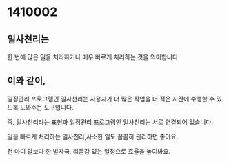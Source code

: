 # 1410002
## 일사천리는

한 번에 많은 일을 처리하거나 매우 빠르게 처리하는 것을 의미합니다.

## 이와 같이,

일정관리 프로그램인 일사천리는 사용자가 더 많은 작업을 더 적은 시간에 수행할 수 있도록 도와주는 도구입니다.

즉, 일사천리라는 표현과 일정관리 프로그램인 일사천리는 서로 연결되어 있습니다.

일을 빠르게 처리하는 일사천리,사소한 일도 꼼꼼히 관리하면 좋아요.

천 마디 말보다 한 발자국, 리듬감 있는 일정으로 효율을 높여봐요.